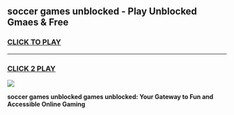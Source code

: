 
## soccer games unblocked - Play Unblocked Gmaes & Free
<h3>
<a href="https://premium.freeplayer.one?title=soccer_games_unblocked&ref=19F">CLICK TO PLAY</a></h3>
<hr>

<h3>
<a href="https://premium.freeplayer.one?title=soccer_games_unblocked&ref=19F">CLICK 2 PLAY</a>
  
</h3>

<a href="https://premium.freeplayer.one?title=soccer_games_unblocked&ref=19F/"><img src="https://clearcache.store/games.png"></a>


**soccer games unblocked games unblocked: Your Gateway to Fun and Accessible Online Gaming**
